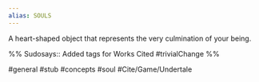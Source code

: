 ```yaml
---
alias: SOULS
---
```


A heart-shaped object that represents the very culmination of your being.

%%
Sudosays:: Added tags for Works Cited
#trivialChange 
%%

#general #stub #concepts #soul #Cite/Game/Undertale 